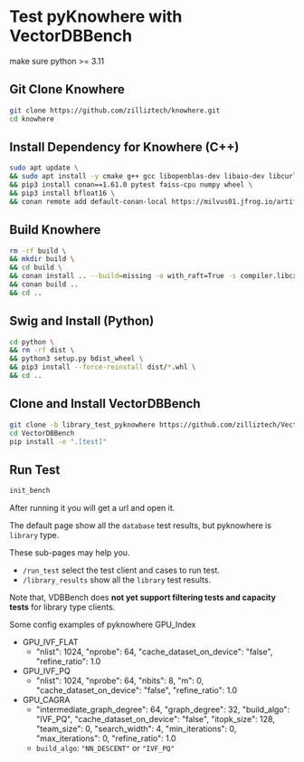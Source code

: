 # Test pyKnowhere with VectorDBBench

make sure python >= 3.11

## Git Clone Knowhere
```sh
git clone https://github.com/zilliztech/knowhere.git
cd knowhere
```

## Install Dependency for Knowhere (C++)
```sh
sudo apt update \
&& sudo apt install -y cmake g++ gcc libopenblas-dev libaio-dev libcurl4-openssl-dev libevent-dev libgflags-dev python3 python3-pip python3-setuptools \
&& pip3 install conan==1.61.0 pytest faiss-cpu numpy wheel \
&& pip3 install bfloat16 \
&& conan remote add default-conan-local https://milvus01.jfrog.io/artifactory/api/conan/default-conan-local
```

## Build Knowhere 
```sh
rm -rf build \
&& mkdir build \
&& cd build \
&& conan install .. --build=missing -o with_raft=True -s compiler.libcxx=libstdc++11 -s build_type=Release \
&& conan build ..
&& cd ..
```

## Swig and Install (Python)
```sh
cd python \
&& rm -rf dist \
&& python3 setup.py bdist_wheel \
&& pip3 install --force-reinstall dist/*.whl \
&& cd ..
```

## Clone and Install VectorDBBench 
```sh
git clone -b library_test_pyknowhere https://github.com/zilliztech/VectorDBBench.git
cd VectorDBBench
pip install -e ".[test]"
```

## Run Test
```sh
init_bench
```
After running it you will get a url and open it.

The default page show all the `database` test results, but pyknowhere is `library` type.

These sub-pages may help you.
- `/run_test` select the test client and cases to run test.
- `/library_results` show all the `library` test results.

Note that, VDBBench does **not yet support filtering tests and capacity tests** for library type clients.

Some config examples of pyknowhere GPU_Index
- GPU_IVF_FLAT
  - "nlist": 1024, "nprobe": 64, "cache_dataset_on_device": "false", "refine_ratio": 1.0
- GPU_IVF_PQ
  - "nlist": 1024, "nprobe": 64, "nbits": 8, "m": 0, "cache_dataset_on_device": "false", "refine_ratio": 1.0
- GPU_CAGRA
  - "intermediate_graph_degree": 64, "graph_degree": 32, "build_algo": "IVF_PQ", "cache_dataset_on_device": "false", "itopk_size": 128, "team_size": 0, "search_width": 4, "min_iterations": 0, "max_iterations": 0, "refine_ratio": 1.0
  - `build_algo`: `"NN_DESCENT"` or `"IVF_PQ"`

